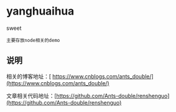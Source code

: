 # yanghuaihua
sweet

``` wiki
主要存放node相关的demo
```



## 说明

相关的博客地址：[ https://www.cnblogs.com/ants_double/](https://www.cnblogs.com/ants_double/)

文章相关代码地址：[https://github.com/Ants-double/renshenguo](https://github.com/Ants-double/renshenguo)

